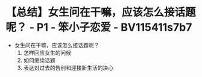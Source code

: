 # 【总结】女生问在干嘛，应该怎么接话题呢？ - P1 - 笨小子恋爱 - BV115411s7b7

-   女生问在干嘛，应该怎么接话题呢？
    1.  怎样回应女生的问候
    2.  如何继续话题
    3.  表达对过去的告别和迎接新生活的决心